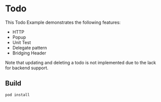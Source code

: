 # Todo

This Todo Example demonstrates the following features:

 * HTTP
 * Popup
 * Unit Test
 * Delegate pattern
 * Bridging Header

Note that updating and deleting a todo is not implemented due to the lack for backend support.

## Build

    pod install
